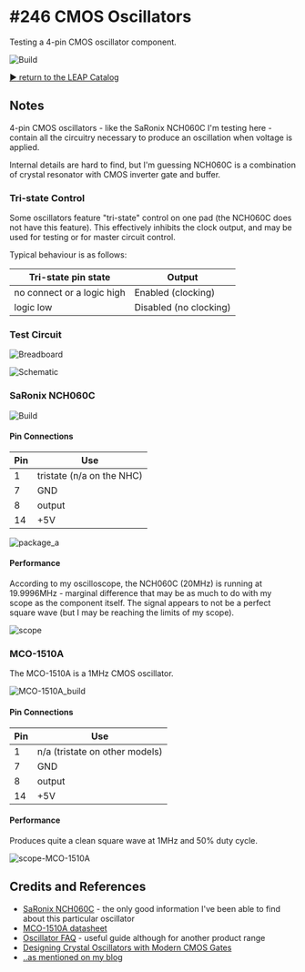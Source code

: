 # #246 CMOS Oscillators

Testing a 4-pin CMOS oscillator component.

![Build](./assets/CMOSOscillators_build.jpg?raw=true)

[:arrow_forward: return to the LEAP Catalog](https://leap.tardate.com)

## Notes

4-pin CMOS oscillators - like the SaRonix NCH060C I'm testing here - contain all the circuitry
necessary to produce an oscillation when voltage is applied.

Internal details are hard to find, but I'm guessing NCH060C is a combination of
crystal resonator with CMOS inverter gate and buffer.

### Tri-state Control

Some oscillators feature "tri-state" control on one pad (the NCH060C does not have this feature).
This effectively inhibits the clock output, and may be used for testing or for master circuit control.

Typical behaviour is as follows:

| Tri-state pin state        |  Output                |
|----------------------------|------------------------|
| no connect or a logic high | Enabled (clocking)     |
| logic low                  | Disabled (no clocking) |


### Test Circuit

![Breadboard](./assets/CMOSOscillators_bb.jpg?raw=true)

![Schematic](./assets/CMOSOscillators_schematic.jpg?raw=true)

### SaRonix NCH060C

![Build](./assets/CMOSOscillators_bb_build.jpg?raw=true)

#### Pin Connections

| Pin | Use                       |
|-----|---------------------------|
| 1   | tristate (n/a on the NHC) |
| 7   | GND                       |
| 8   | output                    |
| 14  | +5V                       |

![package_a](./assets/package_a.png?raw=true)

#### Performance

According to my oscilloscope, the NCH060C (20MHz) is running at 19.9996MHz - marginal difference that may be as much to do with my scope as the component itself. The signal appears to not be a perfect square wave (but I may be reaching the limits of my scope).

![scope](./assets/scope.gif?raw=true)



### MCO-1510A

The MCO-1510A is a 1MHz CMOS oscillator.

![MCO-1510A_build](./assets/MCO-1510A_build.jpg?raw=true)

#### Pin Connections

| Pin | Use                            |
|-----|--------------------------------|
| 1   | n/a (tristate on other models) |
| 7   | GND                            |
| 8   | output                         |
| 14  | +5V                            |

#### Performance

Produces quite a clean square wave at 1MHz and 50% duty cycle.

![scope-MCO-1510A](./assets/scope-MCO-1510A.gif?raw=true)


## Credits and References
* [SaRonix NCH060C](http://resume.wizzard.com/w1995/SaRonix/ttl.html#CMOS) - the only good information I've been able to find about this particular oscillator
* [MCO-1510A datasheet](http://mklec.com/pdf/MCO-1510A.pdf)
* [Oscillator FAQ](http://www.ecliptek.com/oscillators/faq/TEN10-001-012_EB52_54C5_Series_TCXO_Oscillator_FAQ.pdf) - useful guide although for another product range
* [Designing Crystal Oscillators with Modern CMOS Gates](http://www.onsemi.com/pub_link/Collateral/AND8053-D.PDF)
* [..as mentioned on my blog](https://blog.tardate.com/2017/01/leap246-cmos-oscillators.html)
